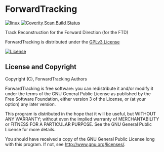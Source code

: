 # ForwardTracking
[![linux](https://github.com/iLCSoft/ForwardTracking/actions/workflows/linux.yml/badge.svg)](https://github.com/iLCSoft/ForwardTracking/actions/workflows/linux.yml)
[![Coverity Scan Build Status](https://scan.coverity.com/projects/12350/badge.svg)](https://scan.coverity.com/projects/ilcsoft-forwardtracking)

Track Reconstruction for the Forward Direction (for the FTD)

ForwardTracking is distributed under the [GPLv3 License](http://www.gnu.org/licenses/gpl-3.0.en.html)

[![License](https://www.gnu.org/graphics/gplv3-127x51.png)](https://www.gnu.org/licenses/gpl-3.0.en.html)


## License and Copyright
Copyright (C), ForwardTracking Authors

ForwardTracking is free software: you can redistribute it and/or modify it under the terms of the GNU General Public License as published by the Free Software Foundation, either version 3 of the License, or (at your option) any later version.

This program is distributed in the hope that it will be useful, but WITHOUT ANY WARRANTY; without even the implied warranty of MERCHANTABILITY or FITNESS FOR A PARTICULAR PURPOSE.  See the GNU General Public License for more details.

You should have received a copy of the GNU General Public License long with this program.  If not, see <http://www.gnu.org/licenses/>.
